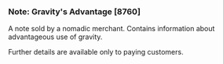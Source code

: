 ### Note: Gravity's Advantage [8760]

A note sold by a nomadic merchant. Contains information about advantageous use of gravity.

Further details are available only to paying customers.